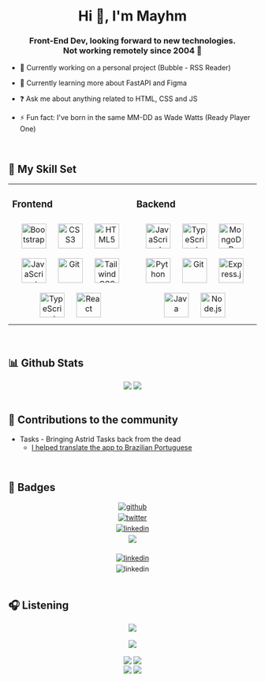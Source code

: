 # **<div align="center">Hi 👋, I'm Mayhm</div>**  
  

### <div align="center">Front-End Dev, looking forward to new technologies. <br>Not working remotely since 2004 🚀</div>  
  

- 🔭 Currently working on a personal project (Bubble - RSS Reader)
  

- 🌱 Currently learning more about FastAPI and Figma
  

- ❓ Ask me about anything related to HTML, CSS and JS  
  

- ⚡ Fun fact: I've born in the same MM-DD as Wade Watts (Ready Player One)  
  

<br/>  


## 🌠 My Skill Set  
<table align="center"><tr><td valign="top" width="50%">



### Frontend  
<div align="center">  
<a href="https://getbootstrap.com/docs/3.4/javascript/" target="_blank"><img style="margin: 10px" src="https://profilinator.rishav.dev/skills-assets/bootstrap-plain.svg" alt="Bootstrap" height="50" /></a>  
<a href="https://www.w3schools.com/css/" target="_blank"><img style="margin: 10px" src="https://profilinator.rishav.dev/skills-assets/css3-original-wordmark.svg" alt="CSS3" height="50" /></a>  
<a href="https://en.wikipedia.org/wiki/HTML5" target="_blank"><img style="margin: 10px" src="https://profilinator.rishav.dev/skills-assets/html5-original-wordmark.svg" alt="HTML5" height="50" /></a>  
<a href="https://www.javascript.com/" target="_blank"><img style="margin: 10px" src="https://profilinator.rishav.dev/skills-assets/javascript-original.svg" alt="JavaScript" height="50" /></a>  
<a href="https://github.com/" target="_blank"><img style="margin: 10px" src="https://profilinator.rishav.dev/skills-assets/git-scm-icon.svg" alt="Git" height="50" /></a>  
<a href="https://www.tailwindcss.com/" target="_blank"><img style="margin: 10px" src="https://profilinator.rishav.dev/skills-assets/tailwindcss.svg" alt="Tailwind CSS" height="50" /></a>  
<a href="https://www.typescriptlang.org/" target="_blank"><img style="margin: 10px" src="https://profilinator.rishav.dev/skills-assets/typescript-original.svg" alt="TypeScript" height="50" /></a>  
<a href="https://react.dev" target="_blank"><img style="margin: 10px" src="https://profilinator.rishav.dev/skills-assets/react-original-wordmark.svg" alt="React" height="50" /></a> 
</div>

</td><td valign="top" width="50%">



### Backend  
<div align="center">  
<a href="https://www.javascript.com/" target="_blank"><img style="margin: 10px" src="https://profilinator.rishav.dev/skills-assets/javascript-original.svg" alt="JavaScript" height="50" /></a>  
<a href="https://www.typescriptlang.org/" target="_blank"><img style="margin: 10px" src="https://profilinator.rishav.dev/skills-assets/typescript-original.svg" alt="TypeScript" height="50" /></a>  
<a href="https://www.mongodb.com/" target="_blank"><img style="margin: 10px" src="https://profilinator.rishav.dev/skills-assets/mongodb-original-wordmark.svg" alt="MongoDB" height="50" /></a>  
<a href="https://www.python.org/" target="_blank"><img style="margin: 10px" src="https://profilinator.rishav.dev/skills-assets/python-original.svg" alt="Python" height="50" /></a>  
<a href="https://github.com/" target="_blank"><img style="margin: 10px" src="https://profilinator.rishav.dev/skills-assets/git-scm-icon.svg" alt="Git" height="50" /></a>  
<a href="https://expressjs.com/" target="_blank"><img style="margin: 10px" src="https://profilinator.rishav.dev/skills-assets/express-original-wordmark.svg" alt="Express.js" height="50" /></a>  
<a href="https://www.java.com/" target="_blank"><img style="margin: 10px" src="https://profilinator.rishav.dev/skills-assets/java-original-wordmark.svg" alt="Java" height="50" /></a>  
<a href="https://nodejs.org/" target="_blank"><img style="margin: 10px" src="https://profilinator.rishav.dev/skills-assets/nodejs-original-wordmark.svg" alt="Node.js" height="50" /></a>  
</div>

</td></tr></table>  

<br/>   


## 📊 Github Stats  
<div align="center" style="flex">
  <img src="https://github-readme-stats.vercel.app/api?username=mayhmemo&show_icons=true&count_private=true&hide_border=true&theme=dracula" />
  <img src="https://github-readme-stats.vercel.app/api/top-langs/?username=mayhmemo&layout=compact&hide_border=true&theme=dracula"/>
</div>


<br/> 


## 📑 Contributions to the community
- Tasks - Bringing Astrid Tasks back from the dead
  - [I helped translate the app to Brazilian Portuguese](https://github.com/tasks/tasks/blob/main/CHANGELOG.md)


<br />


## 🤝 Badges
<div align="center">
<a href="https://github.com/mayhmemo" target="_blank">
<img src=https://img.shields.io/badge/github-%2324292e.svg?&style=for-the-badge&logo=github&logoColor=white alt=github style="margin-bottom: 5px;" />
</a>
<a href="https://twitter.com/mayhmemo" target="_blank" style="display:block">
<img src=https://img.shields.io/badge/twitter-%2300acee.svg?&style=for-the-badge&logo=twitter&logoColor=white alt=twitter style="margin-bottom: 5px;" />
</a>
<a href="https://linkedin.com/in/mayhm" target="_blank" style="display:block">
<img src=https://img.shields.io/badge/linkedin-%231E77B5.svg?&style=for-the-badge&logo=linkedin&logoColor=white alt=linkedin style="margin-bottom: 5px;" />
</a>
<a href="https://anilist.co/user/Mayhm/" target="_blank" style="display:block">
<img src=https://img.shields.io/badge/AniList-02A9FF?style=for-the-badge&logo=AniList&logoColor=white style="margin-bottom: 5px;" />
</a>
<br/>
<a href="https://discord.com/users/485182513895964683" target="_blank" style="display:block">
<img src=https://img.shields.io/badge/Discord-5865F2?style=for-the-badge&logo=discord&logoColor=white alt=linkedin style="margin-bottom: 5px;" />
</a>
<a target="_blank" style="display:block">
<img src=https://img.shields.io/badge/Vivaldi-EF3939?style=for-the-badge&logo=Vivaldi&logoColor=white alt=linkedin style="margin-bottom: 5px;" />
</a> 
</div>  


<br />



## 🎧 Listening
<div align="center"><img src="https://spotify-github-profile.kittinanx.com/api/view?uid=mpg3xkzfn6fwp90k8uugqn53d&cover_image=true&theme=default&show_offline=false&background_color=121212&interchange=false&bar_color=53b14f&bar_color_cover=true" /></div>  

<br/>  

<div align="center">
<img src="https://komarev.com/ghpvc/?username=mayhmemo&&style=flat-square" align="center" />
</div>  

<br />

<div align="center" style="flex">
<img src="https://dans-things.com/wp-content/uploads/2018/10/FreeInternetExplorerBadge.gif" />
<img src="https://dans-things.com/wp-content/uploads/2018/10/NetscapeNow.gif" />
</div>

<div align="center" style="flex">
<img src="https://web.badges.world/badges/programs/Flash-80x15.gif" />
<img src="https://web.badges.world/badges/operated/firefox03.gif" />
</div>

<br />
